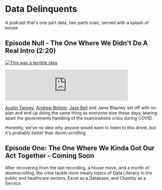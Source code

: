 # Data Delinquents 

A podcast that's one part data, two parts craic, served with a splash of booze

## Episode Null - The One Where We Didn't Do A Real Intro (2:20)

[![This was a terrible idea](https://img.youtube.com/vi/lZQN-scm8c8/0.jpg)](https://www.youtube.com/watch?v=lZQN-scm8c8)

<iframe src="https://anchor.fm/andrew-bolster/embed/episodes/Episode-Null---The-One-Where-We-Didnt-Do-A-Real-Intro-el3k6r" height="102px" width="400px" frameborder="0" scrolling="no"></iframe>

[Austin Tanney](https://twitter.com/AustinTanney), [Andrew Bolster](https://twitter.com/Bolster), [Jase Bell](https://twitter.com/jasonbelldata) and Jaine Blayney set off with no plan and end up doing the same thing as everyone else these days; tearing apart the governments handling of the examinations crisis during COVID. 

Honestly, we've no idea why anyone would want to listen to this drivel, but it's probably better than doom-scrolling.

## Episode One: The One Where We Kinda Got Our Act Together - Coming Soon

After recovering from the last recording, a house move, and a month of doomscrolling, the crew tackle more meaty topics of Data Literacy in the public and healthcare sectors, Excel as a Database, and Chastity as a Service. 
